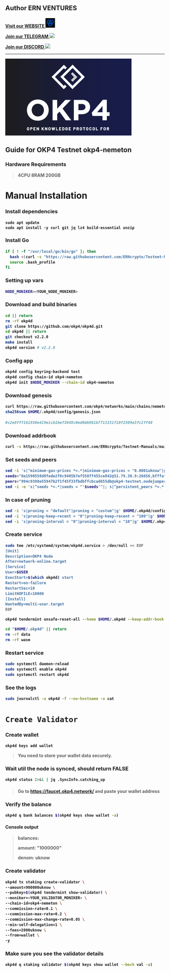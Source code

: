 ## <strong><p style="font-size:20px" align="left"> Author ERN VENTURES
<strong><p style="font-size:14px" align="left">
<a href="https://ernventures.com/" target="_blank">Visit our WEBSITE <img src="https://raw.githubusercontent.com/stasiaantonova/ERN/main/6.png" width="30"/></a></p></strong>
<strong><p style="font-size:14px" align="left">
<a href="https://t.me/ernventuresglobal" target="_blank">Join our TELEGRAM <img src="https://user-images.githubusercontent.com/50621007/183283867-56b4d69f-bc6e-4939-b00a-72aa019d1aea.png" width="20"/></a></p></strong>
<strong><p style="font-size:14px" align="left">
<a href="https://discord.gg/8htnaeTx" target="_blank">Join our DISCORD <img src="https://user-images.githubusercontent.com/50621007/176236430-53b0f4de-41ff-41f7-92a1-4233890a90c8.png" width="20"/></a></p></strong>
<hr>


![uptick](https://raw.githubusercontent.com/stasiaantonova/ERN/main/img/Carre_Plan-de-travail-1.png)

## **Guide for OKP4 Testnet okp4-nemeton**

### Hardware Requirements
>4CPU 8RAM 200GB</p>

# **Manual Installation**
### **Install dependencies**
```
sudo apt update
sudo apt install -y curl git jq lz4 build-essential unzip
 ```
### **Install Go**
```sh
if [ ! -f "/usr/local/go/bin/go" ]; then
  bash <(curl -s "https://raw.githubusercontent.com/ERNcrypto/Testnet-Manuals/main/OKP4/go_install.sh")
  source .bash_profile
fi
```
### **Setting up vars**
 ```sh
NODE_MONIKER=<YOUR_NODE_MONIKER>
  ```
### **Download and build binaries**
```sh
cd || return
rm -rf okp4d
git clone https://github.com/okp4/okp4d.git
cd okp4d || return
git checkout v2.2.0
make install
okp4d version # v2.2.0
```
### **Config app**
```sh
okp4d config keyring-backend test
okp4d config chain-id okp4-nemeton
okp4d init $NODE_MONIKER --chain-id okp4-nemeton
```
### **Download genesis**
```sh
curl https://raw.githubusercontent.com/okp4/networks/main/chains/nemeton/genesis.json > $HOME/.okp4d/config/genesis.json
sha256sum $HOME/.okp4d/config/genesis.json 

#c2e8fff161850e419e1cb1bef3648c0ed0db961b7713151f10f2509e3fc2ff40
```
### **Download addrbook** 
```sh
curl -s https://raw.githubusercontent.com/ERNcrypto/Testnet-Manuals/main/OKP4/addrbook.json > $HOME/.okp4d/config/addrbook.json
```
### **Set seeds and peers**
 ```sh
 sed -i 's|^minimum-gas-prices *=.*|minimum-gas-prices = "0.0001uknow"|g' $HOME/.okp4d/config/app.toml
seeds="8e1590558d8fede2f8c9405b7ef550ff455ce842@51.79.30.9:26656,bfffaf3b2c38292bd0aa2a3efe59f210f49b5793@51.91.208.71:26656,106c6974096ca8224f20a85396155979dbd2fb09@198.244.141.176:26656,a7f1dcf7441761b0e0e1f8c6fdc79d3904c22c01@38.242.150.63:36656"
peers="994c9398e55947b2f1f45f33fbdbffcbcad655db@okp4-testnet.nodejumper.io:29656"
sed -i -e 's|^seeds *=.*|seeds = "'$seeds'"|; s|^persistent_peers *=.*|persistent_peers = "'$peers'"|' $HOME/.okp4d/config/config.toml
```
### **In case of pruning**
```sh
sed -i 's|pruning = "default"|pruning = "custom"|g' $HOME/.okp4d/config/app.toml
sed -i 's|pruning-keep-recent = "0"|pruning-keep-recent = "100"|g' $HOME/.okp4d/config/app.toml
sed -i 's|pruning-interval = "0"|pruning-interval = "10"|g' $HOME/.okp4d/config/app.toml
```
### **Create service**
 ```sh
sudo tee /etc/systemd/system/okp4d.service > /dev/null << EOF
[Unit]
Description=OKP4 Node
After=network-online.target
[Service]
User=$USER
ExecStart=$(which okp4d) start
Restart=on-failure
RestartSec=10
LimitNOFILE=10000
[Install]
WantedBy=multi-user.target
EOF
```
```sh
okp4d tendermint unsafe-reset-all --home $HOME/.okp4d --keep-addr-book
```
```sh
cd "$HOME/.okp4d" || return
rm -rf data
rm -rf wasm
```
### **Restart service**
```sh
sudo systemctl daemon-reload
sudo systemctl enable okp4d
sudo systemctl restart okp4d
```
### **See the logs**
 ```sh
sudo journalctl -u okp4d -f --no-hostname -o cat
```

# `Create Validator`

### **Create wallet**
```sh
okp4d keys add wallet
```
>You need to store your wallet data securely.
### **Wait util the node is synced, should return FALSE**
```sh
okp4d status 2>&1 | jq .SyncInfo.catching_up
```
>#### **Go to https://faucet.okp4.network/ and paste your wallet address**
### **Verify the balance**
```sh
okp4d q bank balances $(okp4d keys show wallet -a)
```
#### Console output
> balances: </p>
> amount: "1000000"</p>
> denom: uknow
### **Create validator**
```sh
okp4d tx staking create-validator \
--amount=900000uknow \
--pubkey=$(okp4d tendermint show-validator) \
--moniker=<YOUR_VALIDATOR_MONIKER> \
--chain-id=okp4-nemeton \
--commission-rate=0.1 \
--commission-max-rate=0.2 \
--commission-max-change-rate=0.05 \
--min-self-delegation=1 \
--fees=2000uknow \
--from=wallet \
-y
```
### **Make sure you see the validator details**
```sh
okp4d q staking validator $(okp4d keys show wallet --bech val -a)
```
